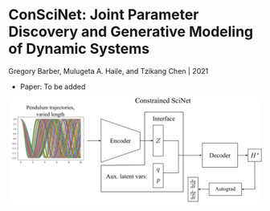 # ConSciNet: Joint Parameter Discovery and Generative Modeling of Dynamic Systems

Gregory Barber, Mulugeta A. Haile, and Tzikang Chen | 2021

- Paper: To be added

![](figures/ConSciNet_arch.png)

